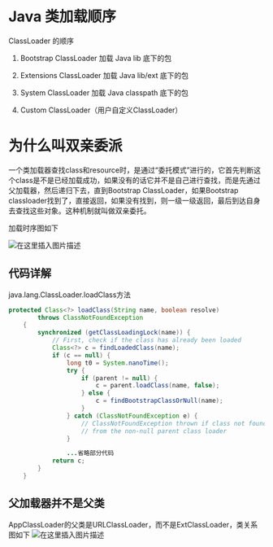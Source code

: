 # Java 类加载顺序
ClassLoader 的顺序
1. Bootstrap ClassLoader
加载 Java lib 底下的包

2. Extensions ClassLoader
    加载 Java lib/ext 底下的包

3. System ClassLoader
    加载 Java classpath 底下的包
4. Custom ClassLoader（用户自定义ClassLoader）


# 为什么叫双亲委派
 一个类加载器查找class和resource时，是通过“委托模式”进行的，它首先判断这个class是不是已经加载成功，如果没有的话它并不是自己进行查找，而是先通过父加载器，然后递归下去，直到Bootstrap ClassLoader，如果Bootstrap classloader找到了，直接返回，如果没有找到，则一级一级返回，最后到达自身去查找这些对象。这种机制就叫做双亲委托。

加载时序图如下
 
 ![在这里插入图片描述](https://img-blog.csdnimg.cn/481f8d67ec944a5aa8c827345eeb7534.png?x-oss-process=image/watermark,type_d3F5LXplbmhlaQ,shadow_50,text_Q1NETiBA5bem5p6X5Y-z5p2OMDI=,size_20,color_FFFFFF,t_70,g_se,x_16)

## 代码详解
java.lang.ClassLoader.loadClass方法
```java
protected Class<?> loadClass(String name, boolean resolve)
        throws ClassNotFoundException
    {
        synchronized (getClassLoadingLock(name)) {
            // First, check if the class has already been loaded
            Class<?> c = findLoadedClass(name);
            if (c == null) {
                long t0 = System.nanoTime();
                try {
                    if (parent != null) {
                        c = parent.loadClass(name, false);
                    } else {
                        c = findBootstrapClassOrNull(name);
                    }
                } catch (ClassNotFoundException e) {
                    // ClassNotFoundException thrown if class not found
                    // from the non-null parent class loader
                }

                ...省略部分代码
            return c;
        }
    }
```
## 父加载器并不是父类
AppClassLoader的父类是URLClassLoader，而不是ExtClassLoader，类关系图如下
![在这里插入图片描述](https://img-blog.csdnimg.cn/7f4086ab7edb437cae65361a3b2551fa.png?x-oss-process=image/watermark,type_d3F5LXplbmhlaQ,shadow_50,text_Q1NETiBA5bem5p6X5Y-z5p2OMDI=,size_16,color_FFFFFF,t_70,g_se,x_16)

